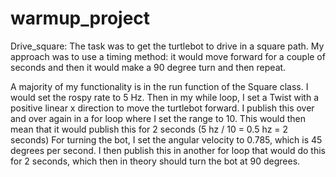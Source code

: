 # warmup_project

Drive_square:
The task was to get the turtlebot to drive in a square path. My approach
was to use a timing method: it would move forward for a couple of seconds
and then it would make a 90 degree turn and then repeat.

A majority of my functionality is in the run function of the Square class.
I would set the rospy rate to 5 Hz. Then in my while loop, I set a Twist
with a positive linear x direction to move the turtlebot forward. 
I publish this over and over again in a for loop where I set the range to 10. This would then mean that it would publish this for 2 seconds (5 hz / 10 = 0.5 hz = 2 seconds) For turning the bot, I set the angular velocity to 0.785, which is 45 degrees per second. I then publish this in another for loop that would do this for 2 seconds, which then in theory should turn the bot at 90 degrees.